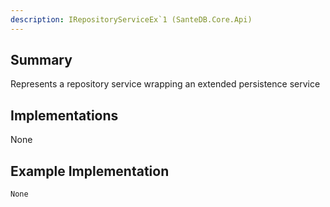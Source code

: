 ```yaml
---
description: IRepositoryServiceEx`1 (SanteDB.Core.Api)
---
```


## Summary
Represents a repository service wrapping an extended persistence service

## Implementations

None

## Example Implementation
```
None
```
